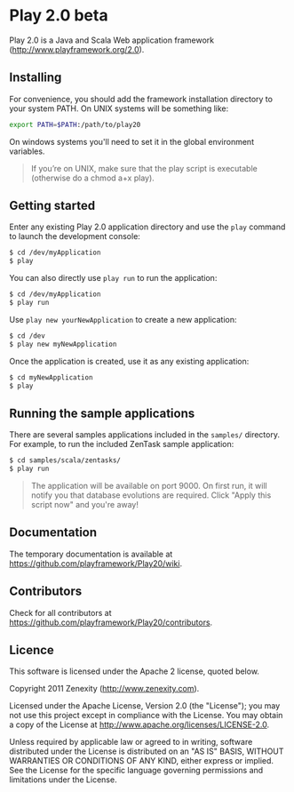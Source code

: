 # Play 2.0 beta

Play 2.0 is a Java and Scala Web application framework (http://www.playframework.org/2.0).

## Installing

For convenience, you should add the framework installation directory to your system PATH. On UNIX systems will be something like:

```bash
export PATH=$PATH:/path/to/play20
```

On windows systems you'll need to set it in the global environment variables.

> If you’re on UNIX, make sure that the play script is executable (otherwise do a chmod a+x play).

## Getting started

Enter any existing Play 2.0 application directory and use the `play` command to launch the development console:

```bash
$ cd /dev/myApplication
$ play
```

You can also directly use `play run` to run the application:

```bash
$ cd /dev/myApplication
$ play run
```

Use `play new yourNewApplication` to create a new application:

```bash
$ cd /dev
$ play new myNewApplication
```

Once the application is created, use it as any existing application:

```bash
$ cd myNewApplication
$ play
```

## Running the sample applications

There are several samples applications included in the `samples/` directory. For example, to run the included ZenTask sample application:

```bash
$ cd samples/scala/zentasks/
$ play run
```
> The application will be available on port 9000. On first run, it will notify you that database evolutions are required. Click "Apply this script now" and you're away! 

## Documentation

The temporary documentation is available at https://github.com/playframework/Play20/wiki.

## Contributors

Check for all contributors at https://github.com/playframework/Play20/contributors.

## Licence

This software is licensed under the Apache 2 license, quoted below.

Copyright 2011 Zenexity (http://www.zenexity.com).

Licensed under the Apache License, Version 2.0 (the "License"); you may not use this project except in compliance with the License. You may obtain a copy of the License at http://www.apache.org/licenses/LICENSE-2.0.

Unless required by applicable law or agreed to in writing, software distributed under the License is distributed on an "AS IS" BASIS, WITHOUT WARRANTIES OR CONDITIONS OF ANY KIND, either express or implied. See the License for the specific language governing permissions and limitations under the License.